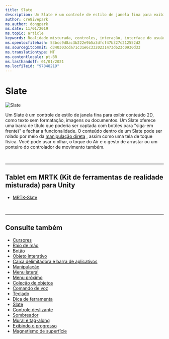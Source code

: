```yaml
---
title: Slate
description: Um Slate é um controle de estilo de janela fina para exibir o conteúdo 2D.
author: cre8ivepark
ms.author: dongpark
ms.date: 11/01/2019
ms.topic: article
keywords: Realidade misturada, controles, interação, interface do usuário, UX, headset de realidade misturada, headset da realidade mista do Windows, headset da realidade virtual, HoloLens, Slate, MRTK, kit de ferramentas da realidade misturada
ms.openlocfilehash: 53bcc9d8ac3b222e9b5a3dfcf47b327c212552d2
ms.sourcegitcommit: d340303cda71c31e6c3320231473d623c0930d33
ms.translationtype: MT
ms.contentlocale: pt-BR
ms.lasthandoff: 01/01/2021
ms.locfileid: "97848219"
---
```

# <a name="slate"></a>Slate

![Slate](images/UX_Hero_Slate.jpg)

Um Slate é um controle de estilo de janela fina para exibir conteúdo 2D, como texto sem formatação, imagens ou documentos. Um Slate oferece uma barra de título que poderia ser captada com botões para "siga-em frente)" e fechar a funcionalidade. O conteúdo dentro de um Slate pode ser rolado por meio da [manipulação direta](direct-manipulation.md#2d-slate-interaction) , assim como uma tela de toque física. Você pode usar o olhar, o toque do Air e o gesto de arrastar ou um ponteiro do controlador de movimento também.

<br>

---

## <a name="slate-in-mrtk-mixed-reality-toolkit-for-unity"></a>Tablet em MRTK (Kit de ferramentas de realidade misturada) para Unity

* [MRTK-Slate](https://microsoft.github.io/MixedRealityToolkit-Unity/Documentation/README_Slate.html)

<br>

---

## <a name="see-also"></a>Consulte também

* [Cursores](cursors.md)
* [Raio de mão](point-and-commit.md)
* [Botão](button.md)
* [Objeto interativo](interactable-object.md)
* [Caixa delimitadora e barra de aplicativos](app-bar-and-bounding-box.md)
* [Manipulação](direct-manipulation.md)
* [Menu lateral](hand-menu.md)
* [Menu próximo](near-menu.md)
* [Coleção de objetos](object-collection.md)
* [Comando de voz](voice-input.md)
* [Teclado](keyboard.md)
* [Dica de ferramenta](tooltip.md)
* [Slate](slate.md)
* [Controle deslizante](slider.md)
* [Sombreador](shader.md)
* [Mural e tag-along](billboarding-and-tag-along.md)
* [Exibindo o progresso](progress.md)
* [Magnetismo de superfície](surface-magnetism.md)
